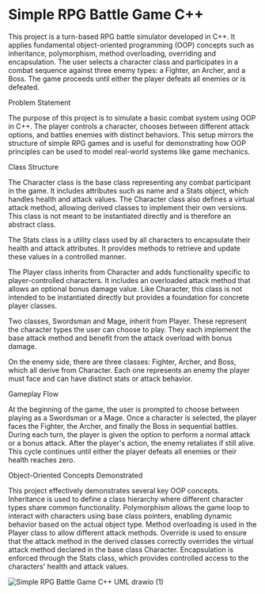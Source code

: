 # Simple RPG Battle Game C++

This project is a turn-based RPG battle simulator developed in C++. It applies fundamental object-oriented programming (OOP) concepts such as inheritance, polymorphism, method overloading, overriding and encapsulation. The user selects a character class and participates in a combat sequence against three enemy types: a Fighter, an Archer, and a Boss. The game proceeds until either the player defeats all enemies or is defeated.

Problem Statement

The purpose of this project is to simulate a basic combat system using OOP in C++. The player controls a character, chooses between different attack options, and battles enemies with distinct behaviors. This setup mirrors the structure of simple RPG games and is useful for demonstrating how OOP principles can be used to model real-world systems like game mechanics.

Class Structure

The Character class is the base class representing any combat participant in the game. It includes attributes such as name and a Stats object, which handles health and attack values. The Character class also defines a virtual attack method, allowing derived classes to implement their own versions. This class is not meant to be instantiated directly and is therefore an abstract class. 

The Stats class is a utility class used by all characters to encapsulate their health and attack attributes. It provides methods to retrieve and update these values in a controlled manner.

The Player class inherits from Character and adds functionality specific to player-controlled characters. It includes an overloaded attack method that allows an optional bonus damage value. Like Character, this class is not intended to be instantiated directly but provides a foundation for concrete player classes.

Two classes, Swordsman and Mage, inherit from Player. These represent the character types the user can choose to play. They each implement the base attack method and benefit from the attack overload with bonus damage.

On the enemy side, there are three classes: Fighter, Archer, and Boss, which all derive from Character. Each one represents an enemy the player must face and can have distinct stats or attack behavior.

Gameplay Flow

At the beginning of the game, the user is prompted to choose between playing as a Swordsman or a Mage. Once a character is selected, the player faces the Fighter, the Archer, and finally the Boss in sequential battles. During each turn, the player is given the option to perform a normal attack or a bonus attack. After the player's action, the enemy retaliates if still alive. This cycle continues until either the player defeats all enemies or their health reaches zero.

Object-Oriented Concepts Demonstrated

This project effectively demonstrates several key OOP concepts. Inheritance is used to define a class hierarchy where different character types share common functionality. Polymorphism allows the game loop to interact with characters using base class pointers, enabling dynamic behavior based on the actual object type. Method overloading is used in the Player class to allow different attack methods. Override is used to ensure that the attack method in the derived classes correctly overrides the virtual attack method declared in the base class Character. Encapsulation is enforced through the Stats class, which provides controlled access to the characters' health and attack values.


![Simple RPG Battle Game C++ UML drawio (1)](https://github.com/user-attachments/assets/1059d5f0-8e7a-4c97-91cc-a058d399eae8)


